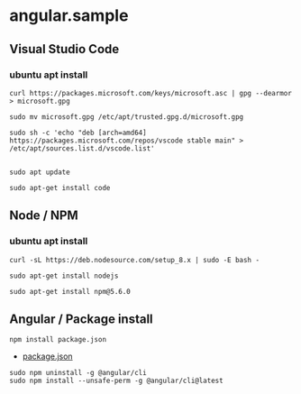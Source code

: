 # angular.sample

Visual Studio Code
---

### ubuntu apt install

```
curl https://packages.microsoft.com/keys/microsoft.asc | gpg --dearmor > microsoft.gpg

sudo mv microsoft.gpg /etc/apt/trusted.gpg.d/microsoft.gpg

sudo sh -c 'echo "deb [arch=amd64] https://packages.microsoft.com/repos/vscode stable main" > /etc/apt/sources.list.d/vscode.list'


sudo apt update

sudo apt-get install code
```

Node / NPM
---

### ubuntu apt install
```
curl -sL https://deb.nodesource.com/setup_8.x | sudo -E bash -

sudo apt-get install nodejs

sudo apt-get install npm@5.6.0 

```

Angular / Package install
---

```
npm install package.json

```

- [package.json](https://github.com/ethan-git/angular.sample/blob/master/angular/package.json)

```
sudo npm uninstall -g @angular/cli
sudo npm install --unsafe-perm -g @angular/cli@latest

```